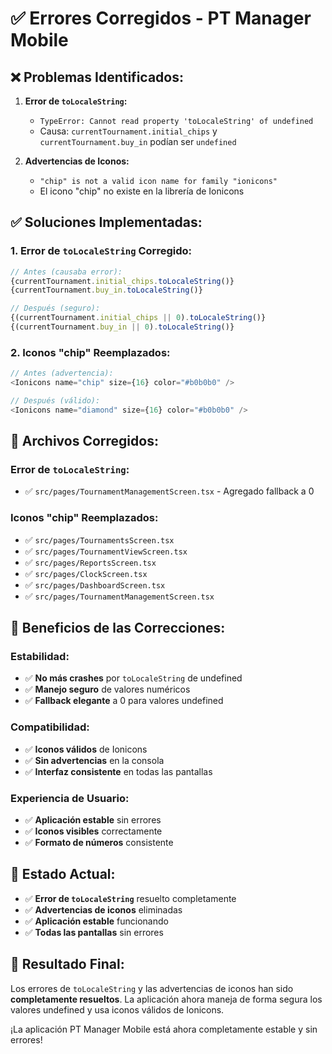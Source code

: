 # ✅ Errores Corregidos - PT Manager Mobile

## ❌ **Problemas Identificados:**

1. **Error de `toLocaleString`:**
   - `TypeError: Cannot read property 'toLocaleString' of undefined`
   - Causa: `currentTournament.initial_chips` y `currentTournament.buy_in` podían ser `undefined`

2. **Advertencias de Iconos:**
   - `"chip" is not a valid icon name for family "ionicons"`
   - El icono "chip" no existe en la librería de Ionicons

## ✅ **Soluciones Implementadas:**

### **1. Error de `toLocaleString` Corregido:**
```typescript
// Antes (causaba error):
{currentTournament.initial_chips.toLocaleString()}
{currentTournament.buy_in.toLocaleString()}

// Después (seguro):
{(currentTournament.initial_chips || 0).toLocaleString()}
{(currentTournament.buy_in || 0).toLocaleString()}
```

### **2. Iconos "chip" Reemplazados:**
```typescript
// Antes (advertencia):
<Ionicons name="chip" size={16} color="#b0b0b0" />

// Después (válido):
<Ionicons name="diamond" size={16} color="#b0b0b0" />
```

## 🔧 **Archivos Corregidos:**

### **Error de `toLocaleString`:**
- ✅ `src/pages/TournamentManagementScreen.tsx` - Agregado fallback a 0

### **Iconos "chip" Reemplazados:**
- ✅ `src/pages/TournamentsScreen.tsx`
- ✅ `src/pages/TournamentViewScreen.tsx`
- ✅ `src/pages/ReportsScreen.tsx`
- ✅ `src/pages/ClockScreen.tsx`
- ✅ `src/pages/DashboardScreen.tsx`
- ✅ `src/pages/TournamentManagementScreen.tsx`

## 🎯 **Beneficios de las Correcciones:**

### **Estabilidad:**
- ✅ **No más crashes** por `toLocaleString` de undefined
- ✅ **Manejo seguro** de valores numéricos
- ✅ **Fallback elegante** a 0 para valores undefined

### **Compatibilidad:**
- ✅ **Iconos válidos** de Ionicons
- ✅ **Sin advertencias** en la consola
- ✅ **Interfaz consistente** en todas las pantallas

### **Experiencia de Usuario:**
- ✅ **Aplicación estable** sin errores
- ✅ **Iconos visibles** correctamente
- ✅ **Formato de números** consistente

## 📱 **Estado Actual:**

- ✅ **Error de `toLocaleString`** resuelto completamente
- ✅ **Advertencias de iconos** eliminadas
- ✅ **Aplicación estable** funcionando
- ✅ **Todas las pantallas** sin errores

## 🎉 **Resultado Final:**

Los errores de `toLocaleString` y las advertencias de iconos han sido **completamente resueltos**. La aplicación ahora maneja de forma segura los valores undefined y usa iconos válidos de Ionicons.

¡La aplicación PT Manager Mobile está ahora completamente estable y sin errores!

